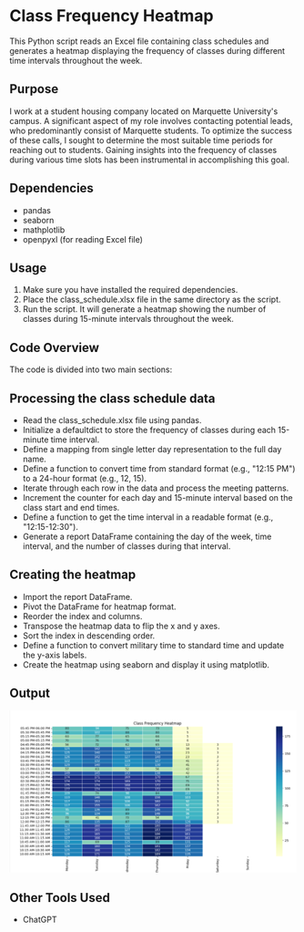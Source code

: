 # Class Frequency Heatmap
This Python script reads an Excel file containing class schedules and generates a heatmap displaying the frequency of classes during different time intervals throughout the week.

## Purpose
I work at a student housing company located on Marquette University's campus. A significant aspect of my role involves contacting potential leads, who predominantly consist of Marquette students. To optimize the success of these calls, I sought to determine the most suitable time periods for reaching out to students. Gaining insights into the frequency of classes during various time slots has been instrumental in accomplishing this goal.

## Dependencies
* pandas
* seaborn
* mathplotlib
* openpyxl (for reading Excel file)

## Usage
1. Make sure you have installed the required dependencies.
2. Place the class_schedule.xlsx file in the same directory as the script.
3. Run the script. It will generate a heatmap showing the number of classes during 15-minute intervals throughout the week.

## Code Overview
The code is divided into two main sections:

## Processing the class schedule data
* Read the class_schedule.xlsx file using pandas.
* Initialize a defaultdict to store the frequency of classes during each 15-minute time interval.
* Define a mapping from single letter day representation to the full day name.
* Define a function to convert time from standard format (e.g., "12:15 PM") to a 24-hour format (e.g., 12, 15).
* Iterate through each row in the data and process the meeting patterns.
* Increment the counter for each day and 15-minute interval based on the class start and end times.
* Define a function to get the time interval in a readable format (e.g., "12:15-12:30").
* Generate a report DataFrame containing the day of the week, time interval, and the number of classes during that interval.

## Creating the heatmap
* Import the report DataFrame.
* Pivot the DataFrame for heatmap format.
* Reorder the index and columns.
* Transpose the heatmap data to flip the x and y axes.
* Sort the index in descending order.
* Define a function to convert military time to standard time and update the y-axis labels.
* Create the heatmap using seaborn and display it using matplotlib.

## Output
![Output](https://github.com/DonnyDew/Marquette-Class-Times/blob/master/Class%20Frequency%20Heat%20Map.png?raw=True)

## Other Tools Used
* ChatGPT